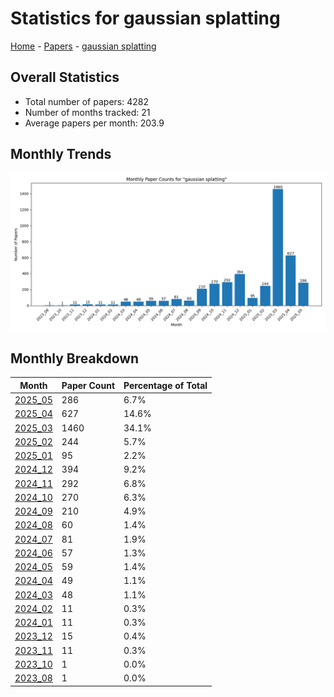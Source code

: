 # Statistics for gaussian splatting

[Home](https://arxcompass.github.io) - [Papers](https://arxcompass.github.io/papers) - [gaussian splatting](https://arxcompass.github.io/papers/gaussian_splatting)

## Overall Statistics

- Total number of papers: 4282
- Number of months tracked: 21
- Average papers per month: 203.9

## Monthly Trends

![Monthly Paper Counts](monthly_stats.png)

## Monthly Breakdown

| Month | Paper Count | Percentage of Total |
| --- | --- | --- |
| [2025_05](./2025_05/papers_1.md) | 286 | 6.7% |
| [2025_04](./2025_04/papers_1.md) | 627 | 14.6% |
| [2025_03](./2025_03/papers_1.md) | 1460 | 34.1% |
| [2025_02](./2025_02/papers_1.md) | 244 | 5.7% |
| [2025_01](./2025_01/papers_1.md) | 95 | 2.2% |
| [2024_12](./2024_12/papers_1.md) | 394 | 9.2% |
| [2024_11](./2024_11/papers_1.md) | 292 | 6.8% |
| [2024_10](./2024_10/papers_1.md) | 270 | 6.3% |
| [2024_09](./2024_09/papers_1.md) | 210 | 4.9% |
| [2024_08](./2024_08/papers_1.md) | 60 | 1.4% |
| [2024_07](./2024_07/papers_1.md) | 81 | 1.9% |
| [2024_06](./2024_06/papers_1.md) | 57 | 1.3% |
| [2024_05](./2024_05/papers_1.md) | 59 | 1.4% |
| [2024_04](./2024_04/papers_1.md) | 49 | 1.1% |
| [2024_03](./2024_03/papers_1.md) | 48 | 1.1% |
| [2024_02](./2024_02/papers_1.md) | 11 | 0.3% |
| [2024_01](./2024_01/papers_1.md) | 11 | 0.3% |
| [2023_12](./2023_12/papers_1.md) | 15 | 0.4% |
| [2023_11](./2023_11/papers_1.md) | 11 | 0.3% |
| [2023_10](./2023_10/papers_1.md) | 1 | 0.0% |
| [2023_08](./2023_08/papers_1.md) | 1 | 0.0% |
